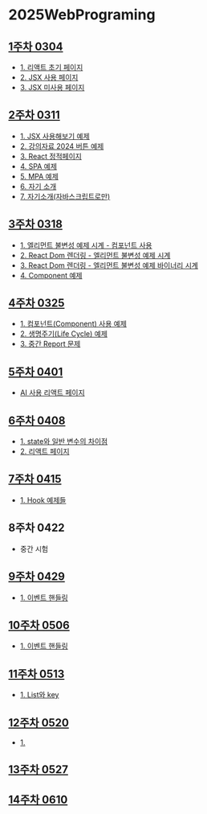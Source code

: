# 2025WebPrograming

## [1주차 0304](https://github.com/GUBBIB/2025WebPrograming/tree/main/1Week0304)

- [1. 리액트 초기 페이지](https://gubbib.github.io/2025WebPrograming/1Week0304/my-react-app3/index.html)
- [2. JSX 사용 페이지](https://gubbib.github.io/2025WebPrograming/1Week0304/usejsx/index.html)
- [3. JSX 미사용 페이지](https://gubbib.github.io/2025WebPrograming/1Week0304/unusejsx/index.html)

## [2주차 0311](https://github.com/GUBBIB/2025WebPrograming/tree/main/2Week0311)

- [1. JSX 사용해보기 예제](https://gubbib.github.io/2025WebPrograming/2Week0311/react-app-ex01/)
- [2. 강의자료 2024 버튼 예제](https://gubbib.github.io/2025WebPrograming/2Week0311/my-app/)
- [3. React 정적페이지](https://gubbib.github.io/2025WebPrograming/2Week0311/my-app/crud.html)
- [4. SPA 예제](https://gubbib.github.io/2025WebPrograming/2Week0311/SpaExample/index.html)
- [5. MPA 예제](https://gubbib.github.io/2025WebPrograming/2Week0311/MpaExample/index.html)
- [6. 자기 소개](https://gubbib.github.io/2025WebPrograming/2Week0311/my-introduce/)
- [7. 자기소개(자바스크립트로만)](https://gubbib.github.io/2025WebPrograming/2Week0311/my-introduce/my-introduce-java.html)

## [3주차 0318](https://github.com/GUBBIB/2025WebPrograming/tree/main/3Week0318)

- [1. 엘리먼트 불변성 예제 시계 - 컴포넌트 사용](https://gubbib.github.io/2025WebPrograming/3Week0318/binary-clock)
- [2. React Dom 렌더링 - 엘리먼트 불변성 예제 시계](https://gubbib.github.io/2025WebPrograming/3Week0318/binary-clock/clock1.html)
- [3. React Dom 렌더링 - 엘리먼트 불변성 예제 바이너리 시계](https://gubbib.github.io/2025WebPrograming/3Week0318/binary-clock/clock2.html)
- [4. Component 예제](https://gubbib.github.io/2025WebPrograming/3Week0318/comment-component-ex)

## [4주차 0325](https://github.com/GUBBIB/2025WebPrograming/tree/main/4Week0325)

- [1. 컴포넌트(Component) 사용 예제](https://gubbib.github.io/2025WebPrograming/4Week0325/comment-component-ex/)
- [2. 생명주기(Life Cycle) 예제](https://gubbib.github.io/2025WebPrograming/4Week0325/notification-ex/)
- [3. 중간 Report 문제](https://gubbib.github.io/2025WebPrograming/4Week0325/report-react-app)

## [5주차 0401](https://github.com/GUBBIB/2025WebPrograming/tree/main/5Week0401)

- [AI 사용 리액트 페이지](https://gubbib.github.io/2025WebPrograming/5Week0401/ai-report-react-app/index.html)

## [6주차 0408](https://github.com/GUBBIB/2025WebPrograming/tree/main/6Week0408)
- [1. state와 일반 변수의 차이점](https://gubbib.github.io/2025WebPrograming/6Week0408/test)
- [2. 리액트 페이지](https://gubbib.github.io/2025WebPrograming/6Week0408/report-my-app)

## [7주차 0415](https://github.com/GUBBIB/2025WebPrograming/tree/main/7Week0415)
- [1. Hook 예제들](https://GUBBIB.github.io/2025WebPrograming/7Week0415/ex1-react-app)

## 8주차 0422
- 중간 시험

## [9주차 0429](https://github.com/GUBBIB/2025WebPrograming/tree/main/9Week0429)
- [1. 이벤트 핸들링](https://gubbib.github.io/2025WebPrograming/9Week0429/my-app)

## [10주차 0506](https://github.com/GUBBIB/2025WebPrograming/tree/main/10Week0506)
- [1. 이벤트 핸들링](https://gubbib.github.io/2025WebPrograming/9Week0429/my-app)
<!-- 전 주와 수업 내용이 같아서 주소가 같습니다 -->

## [11주차 0513](https://github.com/GUBBIB/2025WebPrograming/tree/main/11Week0513)
- [1. List와 key](https://gubbib.github.io/2025WebPrograming/11Week0513/my-app/)

## [12주차 0520](https://github.com/GUBBIB/2025WebPrograming/tree/main/12Week0520)
- [1. ](https://gubbib.github.io/2025WebPrograming/12Week0520/test/)

## [13주차 0527](https://github.com/GUBBIB/2025WebPrograming/tree/main/13Week0527)

## [14주차 0610](https://github.com/GUBBIB/2025WebPrograming/tree/main/14Week0610)


<!--
-- 팀 과제 --
1. 서버 구축 :
    IIS, Apache, nginx, Tomat, Flask, express
ㄴ Python - Django - Flask 해봐야지 << 인원 때문에 못할 수도있음

2. 웹 페이지 :
    SPA, MPA, Hook의 내용도 들어가야 함

3. 회원관리 :
    DB 연동 할건데 파이어베이스 아니면 workbench 등 
    workbench가 아무래도 해봤으니 편함
    파이어베이스 -> 공부할 겸 좋음

4. 게시판 : 

참고
- ChatGPT AI API 사용하셈 = 웹 접속
ㄴ 내 서버에 모델을 다운해서 사용하는 방법도 있다.

-->
